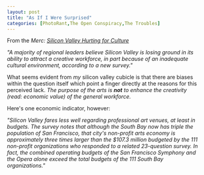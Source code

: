 ```yaml
---
layout: post
title: "As If I Were Surprised"
categories: [PhotoRant,The Open Conspiracy,The Troubles]
---
```

From the <cite>Merc:</cite> <a href="http://www.mercurynews.com/mld/mercurynews/news/local/states/california/the_valley/12841155.htm"><cite>Silicon Valley Hurting for Culture</cite></a>

<i>"A majority of regional leaders believe Silicon Valley is losing ground in its ability to attract a creative workforce, in part because of an inadequate cultural environment, according to a new survey."</i>

What seems evident from <i>my</i> silicon valley cubicle is that there are biases within the question itself which point a finger directly at the reasons for this perceived lack. <i>The purpose of the arts is <b>not</b> to enhance the creativity (read: economic value) of the general workforce.</i>

Here's one economic indicator, however:

<i>"Silicon Valley fares less well regarding professional art venues, at least in budgets. The survey notes that although the South Bay now has triple the population of San Francisco, that city's non-profit arts economy is approximately three times larger than the $107.3 million budgeted by the 111 non-profit organizations who responded to a related 23-question survey. In fact, the combined operating budgets of the San Francisco Symphony and the Opera alone exceed the total budgets of the 111 South Bay organizations."</i>
